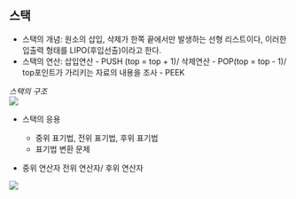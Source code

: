## 스택

- 스택의 개념: 원소의 삽입, 삭제가 한쪽 끝에서만 발생하는 선형 리스트이다, 이러한 입출력 형태를 LIPO(후입선출)이라고 한다.
- 스택의 연산: 삽입연산 - PUSH (top = top + 1)/ 삭제연산 - POP(top = top - 1)/ top포인트가 가리키는 자료의 내용을 조사 - PEEK

*스택의 구조*<BR>
![](https://miro.medium.com/v2/resize:fit:720/format:webp/1*IOwNU1HsdBktmOqChSjKoA.jpeg)

- 스택의 응용
    - 중위 표기법, 전위 표기법, 후위 표기법
    - 표기법 변환 문제

- 중위 연산자 전위 연산자/ 후위 연산자

![](https://mblogthumb-phinf.pstatic.net/MjAxOTEwMjJfMTE4/MDAxNTcxNjkxNDY1NzEy.Lgh2bE6uvY8DmEPG0RxexWsSqxQQwqf3tjNAlPRobrYg.DVffKb_mv4UibGxqEGiCBrXzroWkLN24UAmVvatp8p0g.PNG.na_qa/image.png?type=w800)

